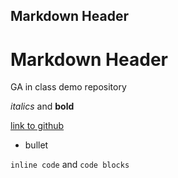 ## Markdown Header
# Markdown Header
GA in class demo repository

*italics* and **bold**

[link to github](https://github.com)

* bullet

`inline code` and ```code blocks```
